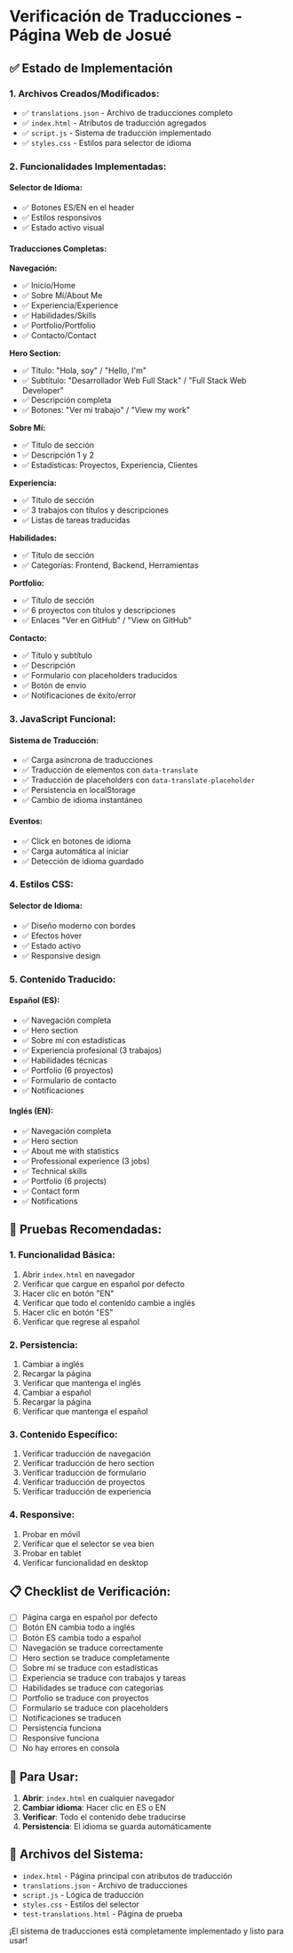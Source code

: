 # Verificación de Traducciones - Página Web de Josué

## ✅ **Estado de Implementación**

### **1. Archivos Creados/Modificados:**
- ✅ `translations.json` - Archivo de traducciones completo
- ✅ `index.html` - Atributos de traducción agregados
- ✅ `script.js` - Sistema de traducción implementado
- ✅ `styles.css` - Estilos para selector de idioma

### **2. Funcionalidades Implementadas:**

#### **Selector de Idioma:**
- ✅ Botones ES/EN en el header
- ✅ Estilos responsivos
- ✅ Estado activo visual

#### **Traducciones Completas:**

**Navegación:**
- ✅ Inicio/Home
- ✅ Sobre Mí/About Me
- ✅ Experiencia/Experience
- ✅ Habilidades/Skills
- ✅ Portfolio/Portfolio
- ✅ Contacto/Contact

**Hero Section:**
- ✅ Título: "Hola, soy" / "Hello, I'm"
- ✅ Subtítulo: "Desarrollador Web Full Stack" / "Full Stack Web Developer"
- ✅ Descripción completa
- ✅ Botones: "Ver mi trabajo" / "View my work"

**Sobre Mí:**
- ✅ Título de sección
- ✅ Descripción 1 y 2
- ✅ Estadísticas: Proyectos, Experiencia, Clientes

**Experiencia:**
- ✅ Título de sección
- ✅ 3 trabajos con títulos y descripciones
- ✅ Listas de tareas traducidas

**Habilidades:**
- ✅ Título de sección
- ✅ Categorías: Frontend, Backend, Herramientas

**Portfolio:**
- ✅ Título de sección
- ✅ 6 proyectos con títulos y descripciones
- ✅ Enlaces "Ver en GitHub" / "View on GitHub"

**Contacto:**
- ✅ Título y subtítulo
- ✅ Descripción
- ✅ Formulario con placeholders traducidos
- ✅ Botón de envío
- ✅ Notificaciones de éxito/error

### **3. JavaScript Funcional:**

#### **Sistema de Traducción:**
- ✅ Carga asíncrona de traducciones
- ✅ Traducción de elementos con `data-translate`
- ✅ Traducción de placeholders con `data-translate-placeholder`
- ✅ Persistencia en localStorage
- ✅ Cambio de idioma instantáneo

#### **Eventos:**
- ✅ Click en botones de idioma
- ✅ Carga automática al iniciar
- ✅ Detección de idioma guardado

### **4. Estilos CSS:**

#### **Selector de Idioma:**
- ✅ Diseño moderno con bordes
- ✅ Efectos hover
- ✅ Estado activo
- ✅ Responsive design

### **5. Contenido Traducido:**

#### **Español (ES):**
- ✅ Navegación completa
- ✅ Hero section
- ✅ Sobre mí con estadísticas
- ✅ Experiencia profesional (3 trabajos)
- ✅ Habilidades técnicas
- ✅ Portfolio (6 proyectos)
- ✅ Formulario de contacto
- ✅ Notificaciones

#### **Inglés (EN):**
- ✅ Navegación completa
- ✅ Hero section
- ✅ About me with statistics
- ✅ Professional experience (3 jobs)
- ✅ Technical skills
- ✅ Portfolio (6 projects)
- ✅ Contact form
- ✅ Notifications

## 🧪 **Pruebas Recomendadas:**

### **1. Funcionalidad Básica:**
1. Abrir `index.html` en navegador
2. Verificar que cargue en español por defecto
3. Hacer clic en botón "EN"
4. Verificar que todo el contenido cambie a inglés
5. Hacer clic en botón "ES"
6. Verificar que regrese al español

### **2. Persistencia:**
1. Cambiar a inglés
2. Recargar la página
3. Verificar que mantenga el inglés
4. Cambiar a español
5. Recargar la página
6. Verificar que mantenga el español

### **3. Contenido Específico:**
1. Verificar traducción de navegación
2. Verificar traducción de hero section
3. Verificar traducción de formulario
4. Verificar traducción de proyectos
5. Verificar traducción de experiencia

### **4. Responsive:**
1. Probar en móvil
2. Verificar que el selector se vea bien
3. Probar en tablet
4. Verificar funcionalidad en desktop

## 📋 **Checklist de Verificación:**

- [ ] Página carga en español por defecto
- [ ] Botón EN cambia todo a inglés
- [ ] Botón ES cambia todo a español
- [ ] Navegación se traduce correctamente
- [ ] Hero section se traduce completamente
- [ ] Sobre mí se traduce con estadísticas
- [ ] Experiencia se traduce con trabajos y tareas
- [ ] Habilidades se traduce con categorías
- [ ] Portfolio se traduce con proyectos
- [ ] Formulario se traduce con placeholders
- [ ] Notificaciones se traducen
- [ ] Persistencia funciona
- [ ] Responsive funciona
- [ ] No hay errores en consola

## 🚀 **Para Usar:**

1. **Abrir**: `index.html` en cualquier navegador
2. **Cambiar idioma**: Hacer clic en ES o EN
3. **Verificar**: Todo el contenido debe traducirse
4. **Persistencia**: El idioma se guarda automáticamente

## 📁 **Archivos del Sistema:**

- `index.html` - Página principal con atributos de traducción
- `translations.json` - Archivo de traducciones
- `script.js` - Lógica de traducción
- `styles.css` - Estilos del selector
- `test-translations.html` - Página de prueba

¡El sistema de traducciones está completamente implementado y listo para usar!
